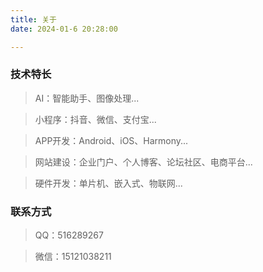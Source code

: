 ```yaml
---
title: 关于
date: 2024-01-6 20:28:00

---
```



### 技术特长

> AI：智能助手、图像处理...

> 小程序：抖音、微信、支付宝...

> APP开发：Android、iOS、Harmony...

> 网站建设：企业门户、个人博客、论坛社区、电商平台...

> 硬件开发：单片机、嵌入式、物联网...


### 联系方式

> QQ：516289267

> 微信：15121038211

